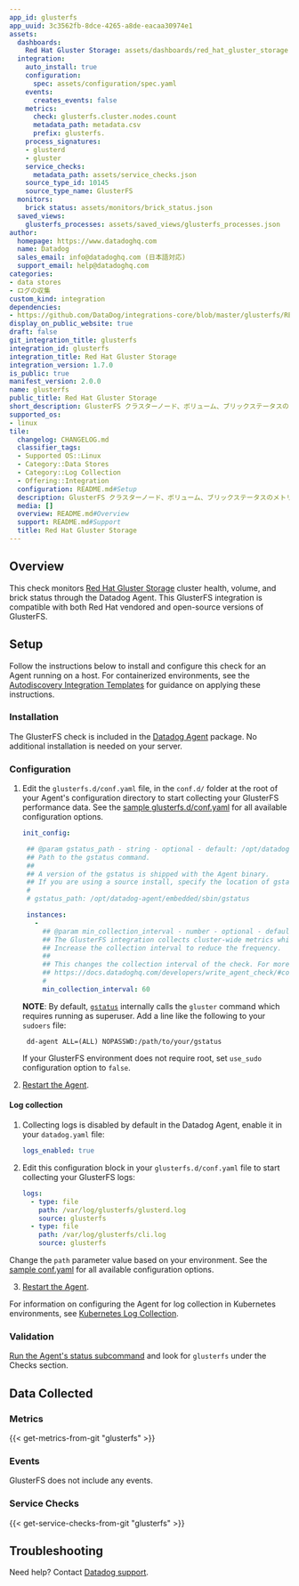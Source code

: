 ```yaml
---
app_id: glusterfs
app_uuid: 3c3562fb-8dce-4265-a8de-eacaa30974e1
assets:
  dashboards:
    Red Hat Gluster Storage: assets/dashboards/red_hat_gluster_storage.json
  integration:
    auto_install: true
    configuration:
      spec: assets/configuration/spec.yaml
    events:
      creates_events: false
    metrics:
      check: glusterfs.cluster.nodes.count
      metadata_path: metadata.csv
      prefix: glusterfs.
    process_signatures:
    - glusterd
    - gluster
    service_checks:
      metadata_path: assets/service_checks.json
    source_type_id: 10145
    source_type_name: GlusterFS
  monitors:
    brick status: assets/monitors/brick_status.json
  saved_views:
    glusterfs_processes: assets/saved_views/glusterfs_processes.json
author:
  homepage: https://www.datadoghq.com
  name: Datadog
  sales_email: info@datadoghq.com (日本語対応)
  support_email: help@datadoghq.com
categories:
- data stores
- ログの収集
custom_kind: integration
dependencies:
- https://github.com/DataDog/integrations-core/blob/master/glusterfs/README.md
display_on_public_website: true
draft: false
git_integration_title: glusterfs
integration_id: glusterfs
integration_title: Red Hat Gluster Storage
integration_version: 1.7.0
is_public: true
manifest_version: 2.0.0
name: glusterfs
public_title: Red Hat Gluster Storage
short_description: GlusterFS クラスターノード、ボリューム、ブリックステータスのメトリクスを監視します。
supported_os:
- linux
tile:
  changelog: CHANGELOG.md
  classifier_tags:
  - Supported OS::Linux
  - Category::Data Stores
  - Category::Log Collection
  - Offering::Integration
  configuration: README.md#Setup
  description: GlusterFS クラスターノード、ボリューム、ブリックステータスのメトリクスを監視します。
  media: []
  overview: README.md#Overview
  support: README.md#Support
  title: Red Hat Gluster Storage
---
```


<!--  SOURCED FROM https://github.com/DataDog/integrations-core -->


## Overview

This check monitors [Red Hat Gluster Storage][1] cluster health, volume, and brick status through the Datadog Agent. 
This GlusterFS integration is compatible with both Red Hat vendored and open-source versions of GlusterFS.

## Setup

Follow the instructions below to install and configure this check for an Agent running on a host. For containerized environments, see the [Autodiscovery Integration Templates][2] for guidance on applying these instructions.

### Installation

The GlusterFS check is included in the [Datadog Agent][3] package.
No additional installation is needed on your server.

### Configuration

1. Edit the `glusterfs.d/conf.yaml` file, in the `conf.d/` folder at the root of your Agent's configuration directory to start collecting your GlusterFS performance data. See the [sample glusterfs.d/conf.yaml][4] for all available configuration options.

   ```yaml
   init_config:

    ## @param gstatus_path - string - optional - default: /opt/datadog-agent/embedded/sbin/gstatus
    ## Path to the gstatus command.
    ##
    ## A version of the gstatus is shipped with the Agent binary.
    ## If you are using a source install, specify the location of gstatus.
    #
    # gstatus_path: /opt/datadog-agent/embedded/sbin/gstatus

    instances:
      -
        ## @param min_collection_interval - number - optional - default: 60
        ## The GlusterFS integration collects cluster-wide metrics which can put additional workload on the server.
        ## Increase the collection interval to reduce the frequency.
        ##
        ## This changes the collection interval of the check. For more information, see:
        ## https://docs.datadoghq.com/developers/write_agent_check/#collection-interval
        #
        min_collection_interval: 60
   ```

   **NOTE**: By default, [`gstatus`][5] internally calls the `gluster` command which requires running as superuser. Add a line like the following to your `sudoers` file:

   ```text
    dd-agent ALL=(ALL) NOPASSWD:/path/to/your/gstatus
   ```

   If your GlusterFS environment does not require root, set `use_sudo` configuration option to `false`.

2. [Restart the Agent][6].

#### Log collection


1. Collecting logs is disabled by default in the Datadog Agent, enable it in your `datadog.yaml` file:

    ```yaml
    logs_enabled: true
    ```

2. Edit this configuration block in your `glusterfs.d/conf.yaml` file to start collecting your GlusterFS logs:

    ```yaml
    logs:
      - type: file
        path: /var/log/glusterfs/glusterd.log
        source: glusterfs
      - type: file
        path: /var/log/glusterfs/cli.log
        source: glusterfs
    ```

  Change the `path` parameter value based on your environment. See the [sample conf.yaml][4] for all available configuration options.

  3. [Restart the Agent][6].

For information on configuring the Agent for log collection in Kubernetes environments, see [Kubernetes Log Collection][7].

### Validation

[Run the Agent's status subcommand][8] and look for `glusterfs` under the Checks section.

## Data Collected

### Metrics
{{< get-metrics-from-git "glusterfs" >}}


### Events

GlusterFS does not include any events.

### Service Checks
{{< get-service-checks-from-git "glusterfs" >}}


## Troubleshooting

Need help? Contact [Datadog support][11].


[1]: https://www.redhat.com/en/technologies/storage/gluster
[2]: https://docs.datadoghq.com/ja/agent/kubernetes/integrations/
[3]: https://app.datadoghq.com/account/settings/agent/latest
[4]: https://github.com/DataDog/integrations-core/blob/master/glusterfs/datadog_checks/glusterfs/data/conf.yaml.example
[5]: https://github.com/gluster/gstatus#install
[6]: https://docs.datadoghq.com/ja/agent/guide/agent-commands/#start-stop-and-restart-the-agent
[7]: https://docs.datadoghq.com/ja/agent/kubernetes/log/
[8]: https://docs.datadoghq.com/ja/agent/guide/agent-commands/#agent-status-and-information
[9]: https://github.com/DataDog/integrations-core/blob/master/glusterfs/metadata.csv
[10]: https://github.com/DataDog/integrations-core/blob/master/glusterfs/assets/service_checks.json
[11]: https://docs.datadoghq.com/ja/help/